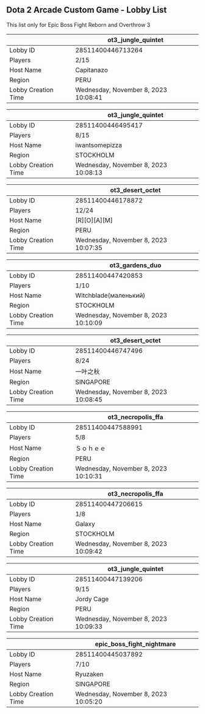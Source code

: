 ## Dota 2 Arcade Custom Game - Lobby List

This list only for Epic Boss Fight Reborn and Overthrow 3

|  | ot3_jungle_quintet |
| ------ | ------ |
| Lobby ID | 28511400446713264 |
| Players | 2/15 |
| Host Name | Capitanazo |
| Region | PERU |
| Lobby Creation Time | Wednesday, November 8, 2023 10:08:41 |


|  | ot3_jungle_quintet |
| ------ | ------ |
| Lobby ID | 28511400446495417 |
| Players | 8/15 |
| Host Name | iwantsomepizza |
| Region | STOCKHOLM |
| Lobby Creation Time | Wednesday, November 8, 2023 10:08:13 |


|  | ot3_desert_octet |
| ------ | ------ |
| Lobby ID | 28511400446178872 |
| Players | 12/24 |
| Host Name | [R][O][A][M] |
| Region | PERU |
| Lobby Creation Time | Wednesday, November 8, 2023 10:07:35 |


|  | ot3_gardens_duo |
| ------ | ------ |
| Lobby ID | 28511400447420853 |
| Players | 1/10 |
| Host Name | Witchblade(маленький) |
| Region | STOCKHOLM |
| Lobby Creation Time | Wednesday, November 8, 2023 10:10:09 |


|  | ot3_desert_octet |
| ------ | ------ |
| Lobby ID | 28511400446747496 |
| Players | 8/24 |
| Host Name | 一叶之秋 |
| Region | SINGAPORE |
| Lobby Creation Time | Wednesday, November 8, 2023 10:08:45 |


|  | ot3_necropolis_ffa |
| ------ | ------ |
| Lobby ID | 28511400447588991 |
| Players | 5/8 |
| Host Name | Ｓｏｈｅｅ |
| Region | PERU |
| Lobby Creation Time | Wednesday, November 8, 2023 10:10:31 |


|  | ot3_necropolis_ffa |
| ------ | ------ |
| Lobby ID | 28511400447206615 |
| Players | 1/8 |
| Host Name | Galaxy |
| Region | STOCKHOLM |
| Lobby Creation Time | Wednesday, November 8, 2023 10:09:42 |


|  | ot3_jungle_quintet |
| ------ | ------ |
| Lobby ID | 28511400447139206 |
| Players | 9/15 |
| Host Name | Jordy Cage |
| Region | PERU |
| Lobby Creation Time | Wednesday, November 8, 2023 10:09:33 |


|  | epic_boss_fight_nightmare |
| ------ | ------ |
| Lobby ID | 28511400445037892 |
| Players | 7/10 |
| Host Name | Ryuzaken |
| Region | SINGAPORE |
| Lobby Creation Time | Wednesday, November 8, 2023 10:05:20 |


